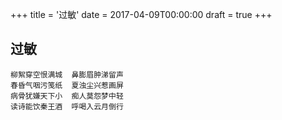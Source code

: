 +++
title = '过敏'
date = 2017-04-09T00:00:00
draft = true
+++
## 过敏

```text
柳絮穿空恨满城  鼻膨眉肿涕留声
春昏气咽污笺纸  夏浊尘兴惹画屏
病骨犹嫌天下小  痴人莫怨梦中轻
读诗能饮秦王酒  呼喝入云月倒行
```
